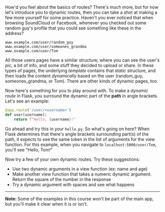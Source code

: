 [//]: # (Will add this lesson to introduce dynamic routes, which is useful for the templates section)

How'd you feel about the basics of routes? There's much more, but for now let's introduce you to dynamic routes, then you can take a shot at making a few more yourself for some practice. Haven't you ever noticed that when browsing SoundCloud or Facebook, whenever you checked out some random guy's profile that you could see something like these in the address?

```
www.example.com/user/random_guy
www.example.com/user/someones_grandma
www.example.com/user/Tom
```

All those users pages have a similar structure, where you can see the user's pic, a bit of info, and some stuff they decided to upload or share. In these types of pages, the underlying *template* contains that *static* structure, and then loads the content *dynamically* based on the user (random_guy, someones_grandma, or Tom). There are other kinds of dynamic pages, too.

Now here's something for you to play around with. To make a *dynamic route* in Flask, you surround the dynamic part of the **path** in angle brackets. Let's see an example:

```python
@app.route('/user/<username>')
def user(username):
    return f"Hello, {username}!"
```

Go ahead and try this in your `hello.py`. So what's going on here? When Flask determines that there's angle brackets surrounding part(s) of the path, it expects to see the same token in the list of arguments for the view function. For this example, when you navigate to `localhost:5000/user/Tom`, you'll see "Hello, Tom!"

Now try a few of your own dynamic routes. Try these suggestions:

- Use two dynamic arguments in a view function (ex: name and age)
- Make another view function that takes a numeric dynamic argument. Return the square of the number in the response
- Try a dynamic argument with spaces and see what happens

[//]: # (I have no idea what would happen for number 3 lol yet)

---

<div class="alert alert-warning" role="alert"><strong>Note: </strong>Some of the examples in this course won't be part of the main app, but you'll make it clear when it is or isn't.
</div>

[//]: # (To Martin: Is this a fair warning, and if so, do you have suggestions for how to indicate something is or isn't part of the main app?)
